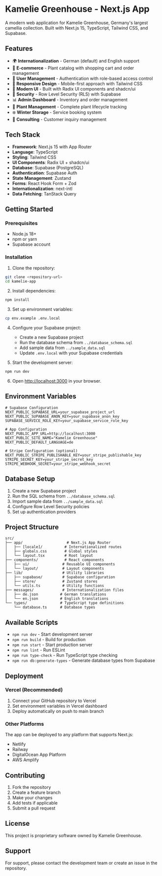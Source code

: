 # Kamelie Greenhouse - Next.js App

A modern web application for Kamelie Greenhouse, Germany's largest camellia collection. Built with Next.js 15, TypeScript, Tailwind CSS, and Supabase.

## Features

- 🌍 **Internationalization** - German (default) and English support
- 🛒 **E-commerce** - Plant catalog with shopping cart and order management
- 👥 **User Management** - Authentication with role-based access control
- 📱 **Responsive Design** - Mobile-first approach with Tailwind CSS
- 🎨 **Modern UI** - Built with Radix UI components and shadcn/ui
- 🔐 **Security** - Row Level Security (RLS) with Supabase
- 📊 **Admin Dashboard** - Inventory and order management
- 🌱 **Plant Management** - Complete plant lifecycle tracking
- ❄️ **Winter Storage** - Service booking system
- 💬 **Consulting** - Customer inquiry management

## Tech Stack

- **Framework**: Next.js 15 with App Router
- **Language**: TypeScript
- **Styling**: Tailwind CSS
- **UI Components**: Radix UI + shadcn/ui
- **Database**: Supabase (PostgreSQL)
- **Authentication**: Supabase Auth
- **State Management**: Zustand
- **Forms**: React Hook Form + Zod
- **Internationalization**: next-intl
- **Data Fetching**: TanStack Query

## Getting Started

### Prerequisites

- Node.js 18+ 
- npm or yarn
- Supabase account

### Installation

1. Clone the repository:
```bash
git clone <repository-url>
cd kamelie-app
```

2. Install dependencies:
```bash
npm install
```

3. Set up environment variables:
```bash
cp env.example .env.local
```

4. Configure your Supabase project:
   - Create a new Supabase project
   - Run the database schema from `../database_schema.sql`
   - Add sample data from `../sample_data.sql`
   - Update `.env.local` with your Supabase credentials

5. Start the development server:
```bash
npm run dev
```

6. Open [http://localhost:3000](http://localhost:3000) in your browser.

## Environment Variables

```env
# Supabase Configuration
NEXT_PUBLIC_SUPABASE_URL=your_supabase_project_url
NEXT_PUBLIC_SUPABASE_ANON_KEY=your_supabase_anon_key
SUPABASE_SERVICE_ROLE_KEY=your_supabase_service_role_key

# App Configuration
NEXT_PUBLIC_APP_URL=http://localhost:3000
NEXT_PUBLIC_SITE_NAME="Kamelie Greenhouse"
NEXT_PUBLIC_DEFAULT_LANGUAGE=de

# Stripe Configuration (optional)
NEXT_PUBLIC_STRIPE_PUBLISHABLE_KEY=your_stripe_publishable_key
STRIPE_SECRET_KEY=your_stripe_secret_key
STRIPE_WEBHOOK_SECRET=your_stripe_webhook_secret
```

## Database Setup

1. Create a new Supabase project
2. Run the SQL schema from `../database_schema.sql`
3. Import sample data from `../sample_data.sql`
4. Configure Row Level Security policies
5. Set up authentication providers

## Project Structure

```
src/
├── app/                    # Next.js App Router
│   ├── [locale]/          # Internationalized routes
│   ├── globals.css        # Global styles
│   └── layout.tsx         # Root layout
├── components/            # React components
│   ├── ui/               # Reusable UI components
│   └── layout/           # Layout components
├── lib/                  # Utility libraries
│   ├── supabase/         # Supabase configuration
│   ├── store/            # Zustand stores
│   └── utils.ts          # Utility functions
├── messages/             # Internationalization files
│   ├── de.json          # German translations
│   └── en.json          # English translations
└── types/               # TypeScript type definitions
    └── database.ts      # Database types
```

## Available Scripts

- `npm run dev` - Start development server
- `npm run build` - Build for production
- `npm run start` - Start production server
- `npm run lint` - Run ESLint
- `npm run type-check` - Run TypeScript type checking
- `npm run db:generate-types` - Generate database types from Supabase

## Deployment

### Vercel (Recommended)

1. Connect your GitHub repository to Vercel
2. Set environment variables in Vercel dashboard
3. Deploy automatically on push to main branch

### Other Platforms

The app can be deployed to any platform that supports Next.js:
- Netlify
- Railway
- DigitalOcean App Platform
- AWS Amplify

## Contributing

1. Fork the repository
2. Create a feature branch
3. Make your changes
4. Add tests if applicable
5. Submit a pull request

## License

This project is proprietary software owned by Kamelie Greenhouse.

## Support

For support, please contact the development team or create an issue in the repository.